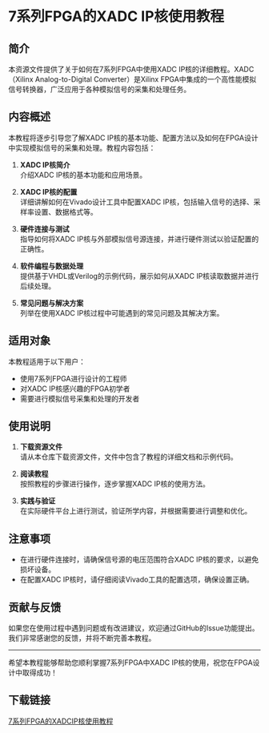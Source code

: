 # 7系列FPGA的XADC IP核使用教程

## 简介
本资源文件提供了关于如何在7系列FPGA中使用XADC IP核的详细教程。XADC（Xilinx Analog-to-Digital Converter）是Xilinx FPGA中集成的一个高性能模拟信号转换器，广泛应用于各种模拟信号的采集和处理任务。

## 内容概述
本教程将逐步引导您了解XADC IP核的基本功能、配置方法以及如何在FPGA设计中实现模拟信号的采集和处理。教程内容包括：

1. **XADC IP核简介**  
   介绍XADC IP核的基本功能和应用场景。

2. **XADC IP核的配置**  
   详细讲解如何在Vivado设计工具中配置XADC IP核，包括输入信号的选择、采样率设置、数据格式等。

3. **硬件连接与测试**  
   指导如何将XADC IP核与外部模拟信号源连接，并进行硬件测试以验证配置的正确性。

4. **软件编程与数据处理**  
   提供基于VHDL或Verilog的示例代码，展示如何从XADC IP核读取数据并进行后续处理。

5. **常见问题与解决方案**  
   列举在使用XADC IP核过程中可能遇到的常见问题及其解决方案。

## 适用对象
本教程适用于以下用户：

- 使用7系列FPGA进行设计的工程师
- 对XADC IP核感兴趣的FPGA初学者
- 需要进行模拟信号采集和处理的开发者

## 使用说明
1. **下载资源文件**  
   请从本仓库下载资源文件，文件中包含了教程的详细文档和示例代码。

2. **阅读教程**  
   按照教程的步骤进行操作，逐步掌握XADC IP核的使用方法。

3. **实践与验证**  
   在实际硬件平台上进行测试，验证所学内容，并根据需要进行调整和优化。

## 注意事项
- 在进行硬件连接时，请确保信号源的电压范围符合XADC IP核的要求，以避免损坏设备。
- 在配置XADC IP核时，请仔细阅读Vivado工具的配置选项，确保设置正确。

## 贡献与反馈
如果您在使用过程中遇到问题或有改进建议，欢迎通过GitHub的Issue功能提出。我们非常感谢您的反馈，并将不断完善本教程。

---

希望本教程能够帮助您顺利掌握7系列FPGA中XADC IP核的使用，祝您在FPGA设计中取得成功！

## 下载链接

[7系列FPGA的XADCIP核使用教程](https://pan.quark.cn/s/f4f6bcd9e40d)